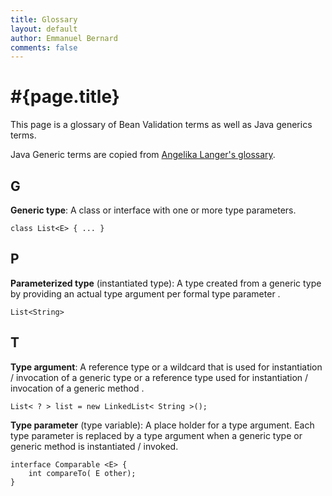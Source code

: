 ```yaml
---
title: Glossary
layout: default
author: Emmanuel Bernard
comments: false
---
```


# #{page.title}

This page is a glossary of Bean Validation terms as well as Java generics terms.

Java Generic terms are copied from [Angelika Langer's glossary](http://www.angelikalanger.com/GenericsFAQ/FAQSections/Glossary.html).

## G

**Generic type**: A class or interface with one or more type parameters.

    class List<E> { ... } 

## P

**Parameterized type** (instantiated type): A type created from a generic type by providing an actual type argument per formal type parameter .

    List<String>

## T

**Type argument**: A reference type or a wildcard that is used for instantiation / invocation of a generic type or a reference type used for instantiation / invocation of a generic method .

    List< ? > list = new LinkedList< String >();

**Type parameter** (type variable): A place holder for a type argument. Each type parameter is replaced by a type argument when a generic type or generic method is instantiated / invoked.

    interface Comparable <E> { 
        int compareTo( E other); 
    }
